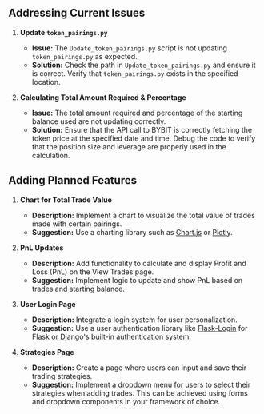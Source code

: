 ## Addressing Current Issues

1. **Update `token_pairings.py`**
   - **Issue:** The `Update_token_pairings.py` script is not updating `token_pairings.py` as expected.
   - **Solution:** Check the path in `Update_token_pairings.py` and ensure it is correct. Verify that `token_pairings.py` exists in the specified location.

2. **Calculating Total Amount Required & Percentage**
   - **Issue:** The total amount required and percentage of the starting balance used are not updating correctly.
   - **Solution:** Ensure that the API call to BYBIT is correctly fetching the token price at the specified date and time. Debug the code to verify that the position size and leverage are properly used in the calculation.

## Adding Planned Features

1. **Chart for Total Trade Value**
   - **Description:** Implement a chart to visualize the total value of trades made with certain pairings.
   - **Suggestion:** Use a charting library such as [Chart.js](https://www.chartjs.org/) or [Plotly](https://plotly.com/python/).

2. **PnL Updates**
   - **Description:** Add functionality to calculate and display Profit and Loss (PnL) on the View Trades page.
   - **Suggestion:** Implement logic to update and show PnL based on trades and starting balance.

3. **User Login Page**
   - **Description:** Integrate a login system for user personalization.
   - **Suggestion:** Use a user authentication library like [Flask-Login](https://flask-login.readthedocs.io/en/latest/) for Flask or Django's built-in authentication system.

4. **Strategies Page**
   - **Description:** Create a page where users can input and save their trading strategies.
   - **Suggestion:** Implement a dropdown menu for users to select their strategies when adding trades. This can be achieved using forms and dropdown components in your framework of choice.
